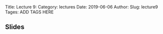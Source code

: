Title: Lecture 9:
Category: lectures
Date: 2019-06-06
Author: 
Slug: lecture9
Tages: ADD TAGS HERE


## Slides